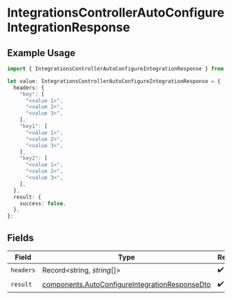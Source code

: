 # IntegrationsControllerAutoConfigureIntegrationResponse

## Example Usage

```typescript
import { IntegrationsControllerAutoConfigureIntegrationResponse } from "@novu/api/models/operations";

let value: IntegrationsControllerAutoConfigureIntegrationResponse = {
  headers: {
    "key": [
      "<value 1>",
      "<value 2>",
      "<value 3>",
    ],
    "key1": [
      "<value 1>",
      "<value 2>",
      "<value 3>",
    ],
    "key2": [
      "<value 1>",
      "<value 2>",
      "<value 3>",
    ],
  },
  result: {
    success: false,
  },
};
```

## Fields

| Field                                                                                                            | Type                                                                                                             | Required                                                                                                         | Description                                                                                                      |
| ---------------------------------------------------------------------------------------------------------------- | ---------------------------------------------------------------------------------------------------------------- | ---------------------------------------------------------------------------------------------------------------- | ---------------------------------------------------------------------------------------------------------------- |
| `headers`                                                                                                        | Record<string, *string*[]>                                                                                       | :heavy_check_mark:                                                                                               | N/A                                                                                                              |
| `result`                                                                                                         | [components.AutoConfigureIntegrationResponseDto](../../models/components/autoconfigureintegrationresponsedto.md) | :heavy_check_mark:                                                                                               | N/A                                                                                                              |